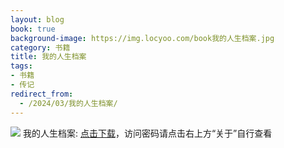 ```yaml
---
layout: blog
book: true
background-image: https://img.locyoo.com/book我的人生档案.jpg
category: 书籍
title: 我的人生档案
tags:
- 书籍
- 传记
redirect_from:
  - /2024/03/我的人生档案/
---
```

![](https://img.locyoo.com/book我的人生档案.jpg)
我的人生档案: <a name = "ref1" href="https://089m.com/f/50983618-1269964817-e388cb?p=3619">点击下载</a>，访问密码请点击右上方“关于”自行查看